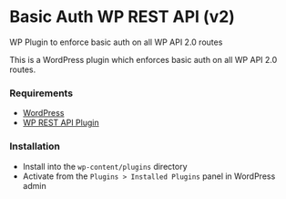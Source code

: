 # Basic Auth WP REST API (v2)
WP Plugin to enforce basic auth on all WP API 2.0 routes

This is a WordPress plugin which enforces basic auth on all WP API 2.0 routes.

### Requirements
* [WordPress](https://wordpress.org/)
* [WP REST API Plugin](https://wordpress.org/plugins/rest-api/)

### Installation
* Install into the `wp-content/plugins` directory
* Activate from the `Plugins > Installed Plugins` panel in WordPress admin